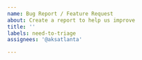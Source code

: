 ```yaml
---
name: Bug Report / Feature Request
about: Create a report to help us improve
title: ''
labels: need-to-triage
assignees: '@aksatlanta'

---
```



